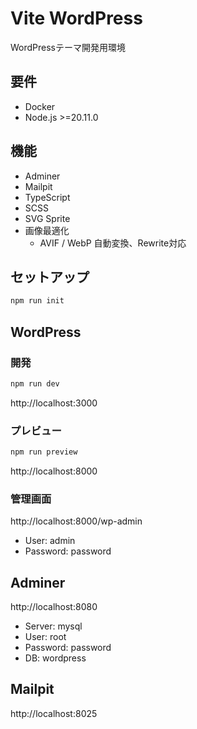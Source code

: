 # Vite WordPress

WordPressテーマ開発用環境

## 要件

- Docker
- Node.js >=20.11.0

## 機能

- Adminer
- Mailpit
- TypeScript
- SCSS
- SVG Sprite
- 画像最適化
  - AVIF / WebP 自動変換、Rewrite対応

## セットアップ

```sh
npm run init
```

## WordPress

### 開発

```sh
npm run dev
```

http://localhost:3000

### プレビュー

```sh
npm run preview
```

http://localhost:8000

### 管理画面

http://localhost:8000/wp-admin

- User: admin
- Password: password

## Adminer

http://localhost:8080

- Server: mysql
- User: root
- Password: password
- DB: wordpress

## Mailpit

http://localhost:8025

